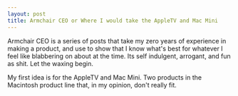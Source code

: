 ```yaml
---
layout: post
title: Armchair CEO or Where I would take the AppleTV and Mac Mini
---
```


Armchair CEO is a series of posts that take my zero years of experience in making a product, and use to show that I know what's best for whatever I feel like blabbering on about at the time. Its self indulgent, arrogant, and fun as shit. Let the waxing begin.

My first idea is for the AppleTV and Mac Mini. Two products in the Macintosh product line that, in my opinion, don't really fit.